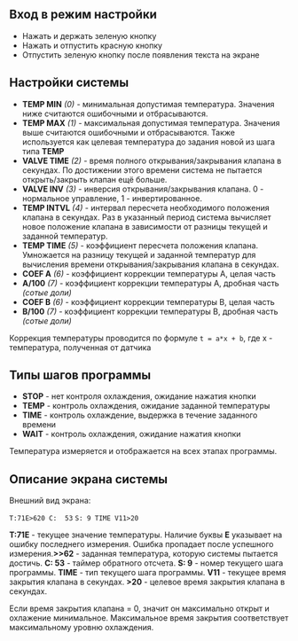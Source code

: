 Вход в режим настройки
----------------------

* Нажать и держать зеленую кнопку
* Нажать и отпустить красную кнопку
* Отпустить зеленую кнопку после появления текста на экране

Настройки системы
-------------------

* __TEMP MIN__ _(0)_ - минимальная допустимая температура. Значения ниже считаются ошибочными и отбрасываются.
* __TEMP MAX__ _(1)_ - максимальная допустимая температура. Значения выше считаются ошибочными и отбрасываются. Также используется как целевая температура до задания новой из шага типа __TEMP__
* __VALVE TIME__ _(2)_ - время полного открывания/закрывания клапана в секундах. По достижении этого времени система не пытается открыть/закрыть клапан ещё больше.
* __VALVE INV__ _(3)_ - инверсия открывания/закрывания клапана. 0 - нормальное управление, 1 - инвертированное.
* __TEMP INTVL__ _(4)_ - интервал пересчета необходимого положения клапана в секундах. Раз в указанный период система вычисляет новое положение клапана в зависимости от разницы текущей и заданной температур.
* __TEMP TIME__ _(5)_ - коэффициент пересчета положения клапана. Умножается на разницу текущей и заданной температур для вычисления времени открывания/закрывания клапана в секундах.
* __COEF A__ _(6)_ - коэффициент коррекции температуры A, целая часть
* __A/100__ _(7)_ - коэффициент коррекции температуры A, дробная часть _(сотые доли)_
* __COEF B__ _(6)_ - коэффициент коррекции температуры B, целая часть
* __B/100__ _(7)_ - коэффициент коррекции температуры B, дробная часть _(сотые доли)_

Коррекция температуры проводится по формуле `t = a*x + b`, где x - температура, полученная от датчика

Типы шагов программы
--------------------

* __STOP__ - нет контроля охлаждения, ожидание нажатия кнопки
* __TEMP__ - контроль охлаждения, ожидание заданной температуры
* __TIME__ - контроль охлаждение, выдержка в течение заданного времени
* __WAIT__ - контроль охлаждения, ожидание нажатия кнопки

Температура измеряется и отображается на всех этапах программы.

Описание экрана системы
-----------------------

Внешний вид экрана:

`T:71E>620 C:  53`
`S: 9 TIME V11>20`

__T:71E__ - текущее значение температуры. Наличие буквы __E__ указывает на ошибку последнего измерения. Ошибка пропадает после успешного измерения.__>>62__ - заданная температура, которую системы пытается достичь.
__C:  53__ - таймер обратного отсчета.
__S: 9__ - номер текущего шага программы.
__TIME__ - тип текущего шага программы.
__V11__ - текущее время закрытия клапана в секундах.
__>20__ - целевое время закрытия клапана в секундах.

Если время закрытия клапана = 0, значит он максимально открыт и охлажение минимальное. Максимальное время закрытия соответствует максимальному уровню охлаждения.
